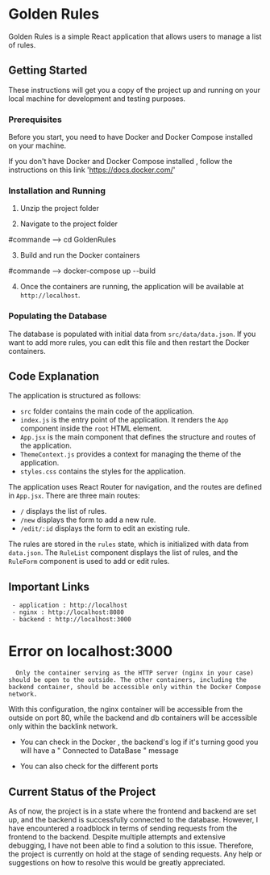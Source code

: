 # Golden Rules

Golden Rules is a simple React application that allows users to manage a list of rules.

## Getting Started

These instructions will get you a copy of the project up and running on your local machine for development and testing purposes.

### Prerequisites

Before you start, you need to have Docker and Docker Compose installed on your machine.

If you don't have Docker and Docker Compose installed , follow the instructions on this link 'https://docs.docker.com/'

### Installation and Running

1. Unzip the project folder


2. Navigate to the project folder

#commande --> cd GoldenRules


3. Build and run the Docker containers


#commande --> docker-compose up --build


4. Once the containers are running, the application will be available at `http://localhost`.

### Populating the Database

The database is populated with initial data from `src/data/data.json`. If you want to add more rules, you can edit this file and then restart the Docker containers.

## Code Explanation

The application is structured as follows:

- `src` folder contains the main code of the application.
- `index.js` is the entry point of the application. It renders the `App` component inside the `root` HTML element.
- `App.jsx` is the main component that defines the structure and routes of the application.
- `ThemeContext.js` provides a context for managing the theme of the application.
- `styles.css` contains the styles for the application.

The application uses React Router for navigation, and the routes are defined in `App.jsx`. There are three main routes:

- `/` displays the list of rules.
- `/new` displays the form to add a new rule.
- `/edit/:id` displays the form to edit an existing rule.

The rules are stored in the `rules` state, which is initialized with data from `data.json`. The `RuleList` component displays the list of rules, and the `RuleForm` component is used to add or edit rules.


## Important Links

     - application : http://localhost
     - nginx : http://localhost:8080
     - backend : http://localhost:3000  


# Error on localhost:3000

      Only the container serving as the HTTP server (nginx in your case) should be open to the outside. The other containers, including the backend container, should be accessible only within the Docker Compose network.


With this configuration, the nginx container will be accessible from the outside on port 80, while the backend and db containers will be accessible only within the backlink network.

- You can check in the Docker , the backend's log if it's turning good you will have a " Connected to DataBase " message

- You can also check for the different ports




## Current Status of the Project

As of now, the project is in a state where the frontend and backend are set up, and the backend is successfully connected to the database. However, I have encountered a roadblock in terms of sending requests from the frontend to the backend. Despite multiple attempts and extensive debugging, I have not been able to find a solution to this issue. Therefore, the project is currently on hold at the stage of sending requests. Any help or suggestions on how to resolve this would be greatly appreciated.






